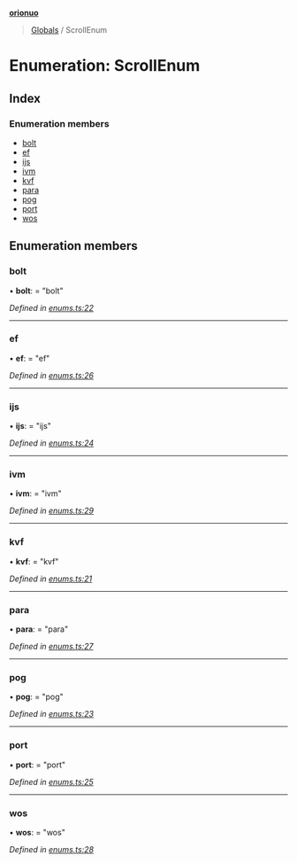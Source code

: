 **[orionuo](../README.md)**

> [Globals](../globals.md) / ScrollEnum

# Enumeration: ScrollEnum

## Index

### Enumeration members

* [bolt](scrollenum.md#bolt)
* [ef](scrollenum.md#ef)
* [ijs](scrollenum.md#ijs)
* [ivm](scrollenum.md#ivm)
* [kvf](scrollenum.md#kvf)
* [para](scrollenum.md#para)
* [pog](scrollenum.md#pog)
* [port](scrollenum.md#port)
* [wos](scrollenum.md#wos)

## Enumeration members

### bolt

•  **bolt**:  = "bolt"

*Defined in [enums.ts:22](https://github.com/msviha/orionuo/blob/43b8a75/src/enums.ts#L22)*

___

### ef

•  **ef**:  = "ef"

*Defined in [enums.ts:26](https://github.com/msviha/orionuo/blob/43b8a75/src/enums.ts#L26)*

___

### ijs

•  **ijs**:  = "ijs"

*Defined in [enums.ts:24](https://github.com/msviha/orionuo/blob/43b8a75/src/enums.ts#L24)*

___

### ivm

•  **ivm**:  = "ivm"

*Defined in [enums.ts:29](https://github.com/msviha/orionuo/blob/43b8a75/src/enums.ts#L29)*

___

### kvf

•  **kvf**:  = "kvf"

*Defined in [enums.ts:21](https://github.com/msviha/orionuo/blob/43b8a75/src/enums.ts#L21)*

___

### para

•  **para**:  = "para"

*Defined in [enums.ts:27](https://github.com/msviha/orionuo/blob/43b8a75/src/enums.ts#L27)*

___

### pog

•  **pog**:  = "pog"

*Defined in [enums.ts:23](https://github.com/msviha/orionuo/blob/43b8a75/src/enums.ts#L23)*

___

### port

•  **port**:  = "port"

*Defined in [enums.ts:25](https://github.com/msviha/orionuo/blob/43b8a75/src/enums.ts#L25)*

___

### wos

•  **wos**:  = "wos"

*Defined in [enums.ts:28](https://github.com/msviha/orionuo/blob/43b8a75/src/enums.ts#L28)*
